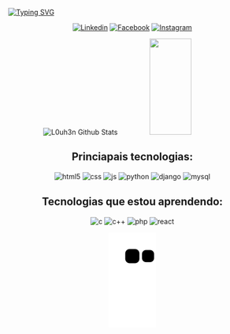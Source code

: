 [![Typing SVG](https://readme-typing-svg.herokuapp.com/?color=00bfbf&size=35&center=true&vCenter=true&width=1000&lines=Olá,+meu+nome+é+Luiz+Henrique!;Tenho+19+anos;Sou+de+Lagoa+de+Pedras,+RN;Estudo+Análise+e+Desenvolvimento+de+Sistemas;Seja+bem-vindo!+:%29)](https://git.io/typing-svg)

<div align="center">

  [![Linkedin](https://img.shields.io/badge/LinkedIn-0077B5?style=for-the-badge&logo=linkedin&logoColor=white)](https://www.linkedin.com/in/luiz-henrique-do-nascimento-de-macedo-silva-aa295816a/)
  [![Facebook](https://img.shields.io/badge/Facebook-1877F2?style=for-the-badge&logo=facebook&logoColor=white)](https://www.facebook.com/l0uh3n)
  [![Instagram](https://img.shields.io/badge/Instagram-E4405F?style=for-the-badge&logo=instagram&logoColor=white)](https://www.instagram.com/luiz.h3n/)
  
</div>

<div align="center">  
  <img width="49%" height="195px" src="https://github-readme-stats.codestackr.vercel.app/api?username=L0uh3n&show_icons=true&count_private=true&include_all_commits=true&hide_border=true&title_color=00bfbf&icon_color=00bfbf&text_color=c9d1d9&bg_color=0d1117" alt="L0uh3n Github Stats" /> 
  <img width="41%" height="195px" src="https://github-readme-stats.codestackr.vercel.app/api/top-langs/?username=L0uh3n&layout=compact&hide_border=true&title_color=00bfbf&text_color=00bfbf&bg_color=0d1117" />
</div>

<h2 align="center">
  Princiapais tecnologias:
</h2>

<div align="center" style="display: inline_block">
  <img align="center" alt="html5" src="https://img.shields.io/badge/HTML5-E34F26?style=for-the-badge&logo=html5&logoColor=white" />
  <img align="center" alt="css" src="https://img.shields.io/badge/CSS3-1572B6?style=for-the-badge&logo=css3&logoColor=white" />
  <img align="center" alt="js" src="https://img.shields.io/badge/JavaScript-323330?style=for-the-badge&logo=javascript&logoColor=F7DF1E" />
  <img align="center" alt="python" src="https://img.shields.io/badge/Python-3776AB?style=for-the-badge&logo=python&logoColor=white" />
  <img align="center" alt="django" src="https://img.shields.io/badge/Django-092E20?style=for-the-badge&logo=django&logoColor=white" />
  <img align="center" alt="mysql" src="https://img.shields.io/badge/MySQL-00000F?style=for-the-badge&logo=mysql&logoColor=white" />
  
</div>

<h2 align="center">
  Tecnologias que estou aprendendo:
</h2>

<div align="center" style="display: inline_block">
  <img align="center" alt="c" src="https://img.shields.io/badge/C-00599C?style=for-the-badge&logo=c&logoColor=withe" />
  <img align="center" alt="c++" src="https://img.shields.io/badge/C%2B%2B-00599C?style=for-the-badge&logo=c%2B%2B&logoColor=white" />
  <img align="center" alt="php" src="https://img.shields.io/badge/PHP-777BB4?style=for-the-badge&logo=php&logoColor=white" />
  <img align="center" alt="react" src="https://img.shields.io/badge/React-20232A?style=for-the-badge&logo=react&logoColor=61DAFB" />
  
</div>

<div align="center">

  ![Snake animation](https://github.com/L0uh3n/l0uh3n/blob/output/github-contribution-grid-snake.svg)
  
</div>

